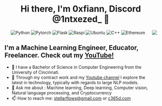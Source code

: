 <h1 align="center">Hi there, I'm 0xfiann, Discord @1ntxezed_ 👋</h1>

<div align="center">
<img src="https://pbs.twimg.com/profile_banners/1661314985191145475/1706345715/1500x500" align="right">
</div>

<div align="center">  

![Python](https://img.shields.io/badge/-Python-%233776ab?logo=python&style=for-the-badge&logoColor=white)
![Pytorch](https://img.shields.io/badge/-PyTorch-%23EE4C2C.svg?style=for-the-badge&logo=PyTorch&logoColor=white)
![Flask](https://img.shields.io/badge/-Flask-%23eeeeee?logo=flask&style=for-the-badge&logoColor=black)
![Raspi](https://img.shields.io/badge/-RaspberryPi-C51A4A?style=for-the-badge&logo=Raspberry-Pi)
![Ubuntu](https://img.shields.io/badge/Ubuntu-E95420?style=for-the-badge&logo=ubuntu&logoColor=white)
![C++](https://img.shields.io/badge/-C%2B%2B-00599C?style=for-the-badge&logo=c%2B%2B&logoColor=white)
![Ethereum](https://img.shields.io/badge/Ethereum-3C3C3D?style=for-the-badge&logo=Ethereum&logoColor=white)

</div>

## I'm a Machine Learning Engineer, Educator, Freelancer. Check out my [YouTube!](https://www.youtube.com/)
- :brain: I have a Bachelor of Science  in Computer Engineering from the University of Cincinnati.
- 🔭 Through my contract work and my [Youtube channel](https://www.youtube.com/) I explore the latest in technology, typically with regards to large NLP models.
- 💬 Ask me about : Machine learning, Deep learning, Computer vision, Natural language processing, and Cryptocurrency
- 📫 How to reach me: stellarflows@gmail.com or [c365d.com](https://)
